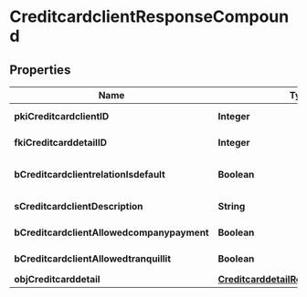 

# CreditcardclientResponseCompound

## Properties

Name | Type | Description | Notes
------------ | ------------- | ------------- | -------------
**pkiCreditcardclientID** | **Integer** | The unique ID of the Creditcardclient | 
**fkiCreditcarddetailID** | **Integer** | The unique ID of the Creditcarddetail | 
**bCreditcardclientrelationIsdefault** | **Boolean** | Whether if it&#39;s the creditcardclient is the default one | 
**sCreditcardclientDescription** | **String** | The description of the Creditcardclient | 
**bCreditcardclientAllowedcompanypayment** | **Boolean** | Whether if it&#39;s an allowedagencypayment | 
**bCreditcardclientAllowedtranquillit** | **Boolean** | Whether if it&#39;s an allowedtranquillit | 
**objCreditcarddetail** | [**CreditcarddetailResponseCompound**](CreditcarddetailResponseCompound.md) |  | 




